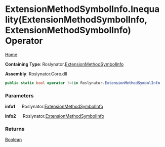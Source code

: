 # ExtensionMethodSymbolInfo\.Inequality\(ExtensionMethodSymbolInfo, ExtensionMethodSymbolInfo\) Operator

[Home](../../../README.md)

**Containing Type**: Roslynator\.[ExtensionMethodSymbolInfo](../README.md)

**Assembly**: Roslynator\.Core\.dll

```csharp
public static bool operator !=(in Roslynator.ExtensionMethodSymbolInfo info1, in Roslynator.ExtensionMethodSymbolInfo info2)
```

### Parameters

**info1** &emsp; Roslynator\.[ExtensionMethodSymbolInfo](../README.md)

**info2** &emsp; Roslynator\.[ExtensionMethodSymbolInfo](../README.md)

### Returns

[Boolean](https://docs.microsoft.com/en-us/dotnet/api/system.boolean)

